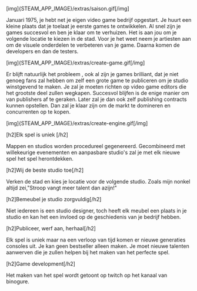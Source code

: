 [img]{STEAM_APP_IMAGE}/extras/saison.gif[/img]

Januari 1975, je hebt net je eigen video game bedrijf opgestart. Je huurt een kleine plaats dat je toelaat je eerste games te ontwikkelen. Al snel zijn je games succesvol en ben je klaar om te verhuizen. Het is aan jou om je volgende locatie te kiezen in de stad. Voor je het weet neem je artiesten aan om de visuele onderdelen te verbeteren van je game. Daarna komen de developers en dan de testers.

[img]{STEAM_APP_IMAGE}/extras/create-game.gif[/img]

Er blijft natuurlijk het probleem , ook al zijn je games brilliant, dat je niet genoeg fans zal hebben om zelf een grote game te publiceren om je studio winstgevend te maken.
Je zal je moeten richten op video game editors die het grootste deel zullen wegkapen. Succesvol blijfen is de enige manier om van publishers af te geraken. Later zal je dan ook zelf publishing contracts kunnen opstellen. Dan zal je klaar zijn om de markt te domineren en concurrenten op te kopen.

[img]{STEAM_APP_IMAGE}/extras/create-engine.gif[/img]

[h2]Elk spel is uniek [/h2]

Mappen en studios worden procedureel gegenereerd. Gecombineerd met willekeurige evenementen en aanpasbare studio's zal je met elk nieuwe spel het spel herontdekken.

[h2]Wij de beste studio toe[/h2]

Verken de stad en kies je locatie voor de volgende studio. Zoals mijn nonkel altijd zei,"Stroop vangt meer talent dan azijn!"

[h2]Bemeubel je studio zorgvuldig[/h2]

Niet iedereen is een studio designer, toch heeft elk meubel een plaats in je studio en kan het een invloed op de geschiedenis van je bedrijf hebben.

[h2]Publiceer, werf aan, herhaal[/h2]

Elk spel is uniek maar na een verloop van tijd komen er nieuwe generaties consoles uit. Je kan geen bestseller alleen maken. Je moet nieuwe talenten aanwerven die je zullen helpen bij het maken van het perfecte spel.

[h2]Game development[/h2]

Het maken van het spel wordt getoont op twitch op het kanaal van binogure.
